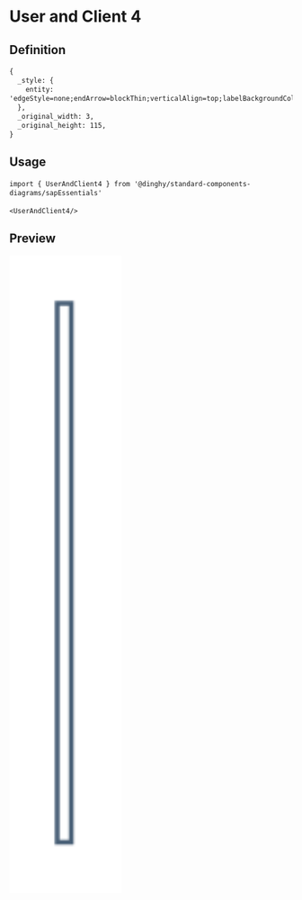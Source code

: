 # User and Client 4

## Definition

```
{
  _style: { 
    entity: 'edgeStyle=none;endArrow=blockThin;verticalAlign=top;labelBackgroundColor=none;endSize=6;html=1;rounded=0;targetPerimeterSpacing=10;sourcePerimeterSpacing=10;endFill=1;strokeColor=#475E75;',
  },
  _original_width: 3,
  _original_height: 115,
}
```

## Usage

```
import { UserAndClient4 } from '@dinghy/standard-components-diagrams/sapEssentials'

<UserAndClient4/>
```

## Preview

<img src="./user-and-client-4.png" width="200"/>
